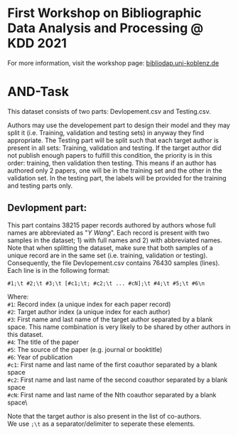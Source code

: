 # **First Workshop on Bibliographic Data Analysis and Processing @ KDD 2021**

For more information, visit the workshop page: [bibliodap.uni-koblenz.de](bibliodap.uni-koblenz.de)

# AND-Task

This dataset consists of two parts: Devlopement.csv and Testing.csv.

Authors may use the developement part to design their model and they may split it (i.e. Training, validation and testing sets) in anyway they find appropriate. The Testing part will be split such that each target author is present in all sets: Training, validation and testing. If the target author did not publish enough papers to fulfill this condition, the priority is in this order: training, then validation then testing. This means if an author has authored only 2 papers, one will be in the training set and the other in the validation set. In the testing part, the labels will be provided for the training and testing parts only. 

## Devlopment part: 
This part contains 38215 paper records authored by authors whose full names are abbreviated as "_Y Wang_". Each record is present with two samples in the dataset; 1) with full names and 2) with abbreviated names. Note that when splitting the dataset, make sure that both samples of a unique record are in the same set (i.e. training, validation or testing). Consequently, the file Devlopement.csv contains 76430 samples (lines). Each line is in the following format:

`#1;\t #2;\t #3;\t [#c1;\t; #c2;\t ... #cN];\t #4;\t #5;\t #6\n`

Where: \
`#1`: Record index (a unique index for each paper record) \
`#2`: Target author index (a unique index for each author)\
`#3`: First name and last name of the target author separated by a blank space. This name combination is very likely to be shared by other authors in this dataset.\
`#4`: The title of the paper\
`#5`: The source of the paper (e.g. journal or booktitle)\
`#6`: Year of publication\
`#c1`: First name and last name of the first coauthor separated by a blank space\
`#c2`: First name and last name of the second coauthor separated by a blank space\
`#cN`: First name and last name of the Nth coauthor separated by a blank space\

Note that the target author is also present in the list of co-authors.\
We use `;\t` as a separator/delimiter to seperate these elements.


